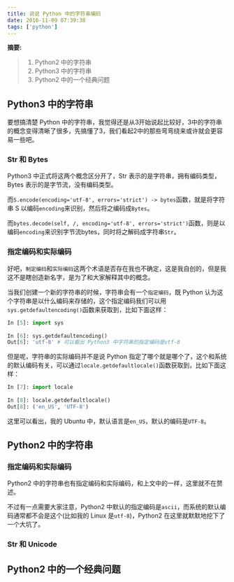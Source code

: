 ```yaml
---
title: 说说 Python 中的字符串编码
date: 2016-11-09 07:39:38
tags: ['python']
---
```


__摘要:__
> 1. Python2 中的字符串
> 2. Python3 中的字符串
> 3. Python2 中的一个经典问题

<!-- more -->

## Python3 中的字符串

要想搞清楚 Python 中的字符串，我觉得还是从3开始说起比较好，3中的字符串的概念变得清晰了很多，先搞懂了3，我们看起2中的那些弯弯绕来或许就会更容易一些吧。

### Str 和 Bytes

Python3 中正式将这两个概念区分开了，Str 表示的是字符串，拥有编码类型，Bytes 表示的是字节流，没有编码类型。

而`S.encode(encoding='utf-8', errors='strict') -> bytes`函数，就是将字符串 S 以编码`encoding`来识别，然后将之编码成`Bytes`。

而`bytes.decode(self, /, encoding='utf-8', errors='strict')`函数，则是以编码`encoding`来识别字节流bytes，同时将之解码成字符串`Str`。

### 指定编码和实际编码

好吧，`制定编码`和`实际编码`这两个术语是否存在我也不确定，这是我自创的，但是我这不是瞎创造新名字，是为了和大家解释其中的概念。

当我们创建一个新的字符串的时候，字符串会有一个`指定编码`，既 Python 认为这个字符串是以什么编码来存储的，这个指定编码我们可以用`sys.getdefaultencoding()`函数来获取到，比如下面这样：

```py
In [5]: import sys
   
In [6]: sys.getdefaultencoding()
Out[6]: 'utf-8' # 可以看出 Python3 中字符串的指定编码是utf-8
```

但是呢，字符串的实际编码并不是说 Python 指定了哪个就是哪个了，这个和系统的默认编码有关，可以通过`locale.getdefaultlocale()`函数获取到，比如下面这样：

```py
In [7]: import locale
   
In [8]: locale.getdefaultlocale()
Out[8]: ('en_US', 'UTF-8')

```

这里可以看出，我的 Ubuntu 中，默认语言是`en_US`，默认的编码是`UTF-8`。

## Python2 中的字符串

### 指定编码和实际编码

Python2 中的字符串也有指定编码和实际编码，和上文中的一样，这里就不在赘述。

不过有一点需要大家注意，Python2 中默认的指定编码是`ascii`，而系统的默认编码通常都不会是这个(比如我的 Linux 是`utf-8`)，Python2 在这里就默默地挖下了一个大坑了。

### Str 和 Unicode

## Python2 中的一个经典问题
